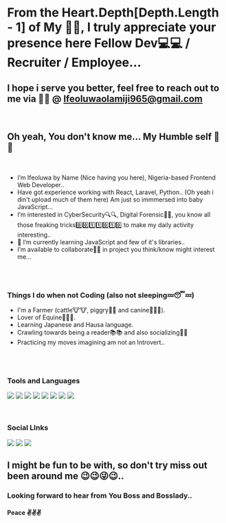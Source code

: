 # From the Heart.Depth[Depth.Length - 1] of My 💙💙, I truly appreciate your presence here Fellow Dev💻💻 / Recruiter / Employee...
## I hope i serve you better, feel free to reach out to me via 💌💌 @ Ifeoluwaolamiji965@gmail.com

<br>

## Oh yeah, You don't know me... My Humble self 🤗🤗

<br>

* I’m Ifeoluwa by Name (Nice having you here), Nigeria-based Frontend Web Developer..
* Have got experience working with React, Laravel, Python.. (Oh yeah i din't upload much of them here) Am just so immmersed into baby JavaScript...
* I’m interested in CyberSecurity🔍🔍, Digital Forensic🔬🔬, you know all those freaking tricks0️⃣0️⃣1️⃣1️⃣0️⃣1️⃣0️⃣ to make my daily activity interesting..
* 🌱 I’m currently learning JavaScript and few of it's libraries..
* I’m available to collaborate👬👭 in project you think/know might interest me...

<br>
<br>

### Things I do when not Coding (also not sleeping💤😴💤)

* I'm a Farmer (cattle🐮🐮, piggry🐷🐷 and canine🐶🐕‍🦺).
* Lover of Equine🐴🐴🐎.
* Learning Japanese and Hausa language.
* Crawling towards being a reader📚📚 and also socializing📱📱
* Practicing my moves imagining am not an Introvert..

<br>
<br>

###  Tools and Languages
<img src="https://img.icons8.com/color/48/undefined/javascript--v1.png"/> <img src="https://img.icons8.com/dusk/64/undefined/php-logo.png"/> <img src="https://img.icons8.com/color/48/undefined/python--v1.png"/> <img src="https://img.icons8.com/color/48/undefined/sass.png"/> <img src="https://img.icons8.com/doodle/48/undefined/console--v2.png"/> <img src="https://img.icons8.com/ios-glyphs/48/undefined/markdown.png"/> <img src="https://img.icons8.com/plasticine/48/undefined/react.png"/> <img src="https://img.icons8.com/fluency/48/undefined/node-js.png"/>

<br>

### Social LInks
<a href="https://twitter.com/atom_optimistic"><img src="https://img.icons8.com/fluency/48/undefined/twitter.png"/></a> <a href="http://www.linkedin.com/in/ifeoluwa-olamiji"><img src="https://img.icons8.com/fluency/48/undefined/linkedin.png"/></a> <a href="https://t.me/Ai_Quad"><img src="https://img.icons8.com/color/48/undefined/telegram-app--v1.png"/></a>
## I might be fun to be with, so don't try miss out been around me 😉😉😜😉..
### Looking forward to hear from You Boss and Bosslady..
#### Peace ✌✌✌

<!---
Optimistic965/Optimistic965 is a ✨ special ✨ repository because its `README.md` (this file) appears on your GitHub profile.
You can click the Preview link to take a look at your changes.
--->
